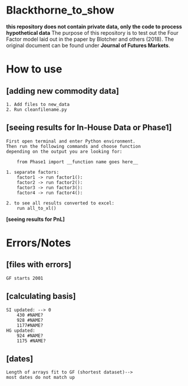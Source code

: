 # Blackthorne_to_show
__this repository does not contain private data, only the code to process hypothetical data__
The purpose of this repository is to test out the Four Factor model laid out in the paper by Blotcher and others (2018).
The original document can be found under __Journal of Futures Markets__.

# How to use
## [adding new commodity data]

    1. Add files to new_data
    2. Run cleanfilename.py 

## [seeing results for In-House Data or Phase1]

    First open terminal and enter Python environment. 
    Then run the following commands and choose function 
    depending on the output you are looking for:
        
        from Phase1 import __function name goes here__
    
    1. separate factors:
        factor1 -> run factor1():
        factor2 -> run factor2():
        factor3 -> run factor3():
        factor4 -> run factor4():

    2. to see all results converted to excel:
        run all_to_xl()

**[seeing results for PnL]**



 # Errors/Notes
## [files with errors]

    GF starts 2001

## [calculating basis]
    SI updated: --> 0
        430	#NAME?
        928	#NAME?
        1177#NAME?
    HG updated:
        924	#NAME?
        1175 #NAME?

## [dates]
    Length of arrays fit to GF (shortest dataset)--> 
    most dates do not match up

